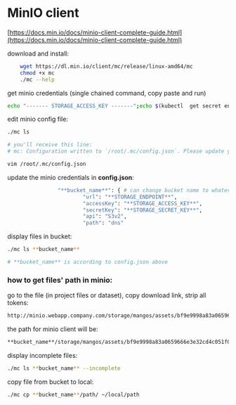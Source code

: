 # MinIO client

[https://docs.min.io/docs/minio-client-complete-guide.html](https://docs.min.io/docs/minio-client-complete-guide.html)

download and install:

```bash
	wget https://dl.min.io/client/mc/release/linux-amd64/mc
	chmod +x mc
	./mc --help
```

get minio credentials (single chained command, copy paste and run)

```bash
echo "------- STORAGE_ACCESS_KEY -------";echo $(kubectl  get secret env-secrets --template={{.data.STORAGE_ACCESS_KEY}} | base64 -d);echo "------- STORAGE_SECRET_KEY -------";echo $(kubectl  get secret env-secrets --template={{.data.STORAGE_SECRET_KEY}} | base64 -d);echo "------- STORAGE_BUCKET -------";echo $(kubectl  get secret env-secrets --template={{.data.STORAGE_BUCKET}} | base64 -d);echo "------- STORAGE_ENDPOINT -------";echo $(kubectl  get secret env-secrets --template={{.data.STORAGE_ENDPOINT}} | base64 -d)
```

edit minio config file:

```bash
./mc ls

# you'll receive this line:
# mc: Configuration written to `/root/.mc/config.json`. Please update your access credentials.

vim /root/.mc/config.json
```

update the minio credentials in **config.json**:

```bash
                "**bucket_name**": { # can change bucket name to whatever you like
                        "url": "**STORAGE_ENDPOINT**",
                        "accessKey": "**STORAGE_ACCESS_KEY**",
                        "secretKey": "**STORAGE_SECRET_KEY**",
                        "api": "S3v2",
                        "path": "dns"
```

display files in bucket:

```bash
./mc ls **bucket_name**

# **bucket_name** is according to config.json above
```

### how **to get files' path in minio:**

go to the file (in project files or dataset), copy download link, strip all tokens:

```bash
http://minio.webapp.company.com/storage/mangos/assets/bf9e9998a83a0659666e3e32cd4c051f0a82aa46/GWNgUXxyo/ml-utilities/setup.sh
```

the path for minio client will be:

```bash
**bucket_name**/storage/mangos/assets/bf9e9998a83a0659666e3e32cd4c051f0a82aa46/GWNgUXxyo/ml-utilities/setup.sh
```

display incomplete files:

```bash
./mc ls **bucket_name** --incomplete
```

copy file from bucket to local:

```bash
./mc cp **bucket_name**/path/ ~/local/path
```